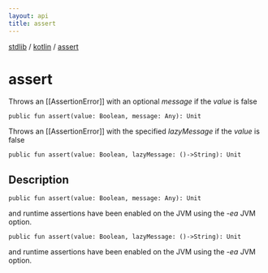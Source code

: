 ```yaml
---
layout: api
title: assert
---
```

[stdlib](../index.md) / [kotlin](index.md) / [assert](assert.md)

# assert
Throws an [[AssertionError]] with an optional *message* if the *value* is false
```
public fun assert(value: Boolean, message: Any): Unit
```
Throws an [[AssertionError]] with the specified *lazyMessage* if the *value* is false
```
public fun assert(value: Boolean, lazyMessage: ()->String): Unit
```
## Description
```
public fun assert(value: Boolean, message: Any): Unit
```
and runtime assertions have been enabled on the JVM using the *-ea* JVM option.

```
public fun assert(value: Boolean, lazyMessage: ()->String): Unit
```
and runtime assertions have been enabled on the JVM using the *-ea* JVM option.

